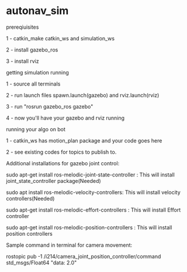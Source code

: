 # autonav_sim

prereqiuisites

1 - catkin_make catkin_ws and simulation_ws

2 - install gazebo_ros

3 - install rviz


getting simulation running

1 - source all terminals

2 - run launch files spawn.launch(gazebo) and rviz.launch(rviz)

3 - run "rosrun gazebo_ros gazebo"

4 - now you'll have your gazebo and rviz running


running your algo on bot

1 - catkin_ws has motion_plan package and your code goes here

2 - see existing codes for topics to publish to.

Additional installations for gazebo joint control:

sudo apt-get install ros-melodic-joint-state-controller : This will install joint_state_controller package(Needed)

sudo apt install ros-melodic-velocity-controllers: This will install velocity controllers(Needed)

sudo apt-get install ros-melodic-effort-controllers : This will install Effort controller

sudo apt-get install ros-melodic-position-controllers : This will install position controllers

Sample command in terminal for camera movement:

rostopic pub -1 /i214/camera_joint_position_controller/command std_msgs/Float64 "data: 2.0"


